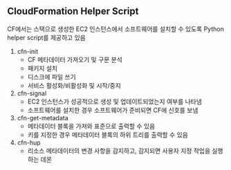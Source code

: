 ## CloudFormation Helper Script
CF에서는 스택으로 생성한 EC2 인스턴스에서 소프트웨어를 설치할 수 있도록 Python helper script를 제공하고 있음
1. cfn-init 
    - CF 메타데이터 가져오기 및 구문 분석
    - 패키지 설치
    - 디스크에 파일 쓰기
    - 서비스 활성화/비활성화 및 시작/중지
2. cfn-signal
    - EC2 인스턴스가 성공적으로 생성 및 업데이트되었는지 여부를 나타냄
    - 소프트웨어를 설치한 경우 소프트웨어가 준비되면 CF에 신호를 보냄
3. cfn-get-metadata
    - 메타데이터 블록을 가져와 표준으로 출력할 수 있음
    - 키를 지정한 경우 메타데이터 블록의 하위 트리를 출력할 수 있음
4. cfn-hup
    - 리소스 메타데이터의 변경 사항을 감지하고, 감지되면 사용자 지정 작업을 실행하는 데몬
